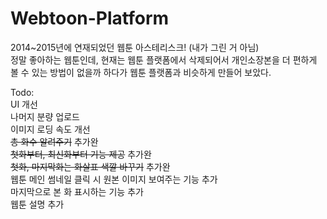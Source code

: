# Webtoon-Platform
2014~2015년에 연재되었던 웹툰 아스테리스크! (내가 그린 거 아님)<br>
정말 좋아하는 웹툰인데, 현재는 웹툰 플랫폼에서 삭제되어서 개인소장본을 더 편하게 볼 수 있는 방법이 없을까 하다가 웹툰 플랫폼과 비슷하게 만들어 보았다.<br>

Todo:<br>
UI 개선<br>
나머지 분량 업로드<br>
이미지 로딩 속도 개선<br>
~~총 화수 알려주기~~ 추가완<br>
~~첫화부터, 최신화부터 기능 제공~~ 추가완<br>
~~첫화, 마지막화는 화살표 색깔 바꾸기~~ 추가완<br>
웹툰 메인 썸네일 클릭 시 원본 이미지 보여주는 기능 추가<br>
마지막으로 본 화 표시하는 기능 추가<br>
웹툰 설명 추가
